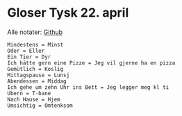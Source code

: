 # Gloser Tysk 22. april 
Alle notater: [Github](https://github.com/nikolai-borbe)

```
Mindestens = Minst
Oder = Eller
Ein Tier = Dyr
Ich hätte gern eine Pizze = Jeg vil gjerne ha en pizza
Gemütlich = Koslig
Mittagspause = Lunsj
Abendessen = Middag
Ich gehe um zehn Uhr ins Bett = Jeg legger meg kl ti
Ubern = T-bane
Nach Hause = Hjem
Umsichtig = Omtenksom
```